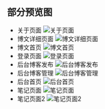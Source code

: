 ## 部分预览图
+ 关于页面
![关于页面](https://gitee.com/wuwenbn/blogv20180108/raw/master/img/about.png)
+ 博文详细页面
![博文详细页面](https://gitee.com/wuwenbn/blogv20180108/raw/master/img/detail.png)
+ 博文首页
![博文首页](https://gitee.com/wuwenbn/blogv20180108/raw/master/img/index.png)
+ 登录页面
![登录页面](https://gitee.com/wuwenbn/blogv20180108/raw/master/img/login.png)
+ 后台博客发布
![后台博客发布](https://gitee.com/wuwenbn/blogv20180108/raw/master/img/management_blog_post.png)
+ 后台博客管理
![后台博客管理](https://gitee.com/wuwenbn/blogv20180108/raw/master/img/management_blogs.png)
+ 后台首页
![后台首页](https://gitee.com/wuwenbn/blogv20180108/raw/master/img/management_index.png)
+ 笔记页面
![笔记页面](https://gitee.com/wuwenbn/blogv20180108/raw/master/img/note.png)
+ 笔记页面2
![笔记页面2](https://gitee.com/wuwenbn/blogv20180108/raw/master/img/note2.png)